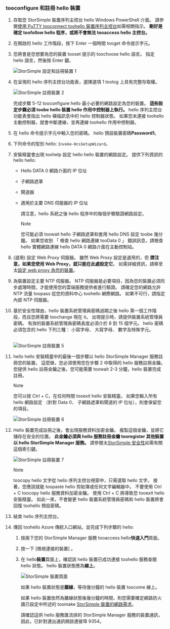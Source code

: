<!--author=alkohli last changed: 02/22/2016-->


### <a name="tooconfigure-and-register-hello-device"></a>tooconfigure 和註冊 hello 裝置
1. 存取您 StorSimple 裝置序列主控台 hello Windows PowerShell 介面。 請參閱[使用 PuTTY tooconnect toohello 裝置序列主控台](#use-putty-to-connect-to-the-device-serial-console)如需相關指示。 **剛好是確定 toofollow hello 程序，或將不會無法 tooaccess hello 主控台。**
2. 在開啟的 hello 工作階段，按下 Enter 一個時間 tooget 命令提示字元。 
3. 您將會是您想要為您的裝置 tooset 提示的 toochoose hello 語言。 指定 hello 語言，然後按 Enter 鍵。 
   
    ![StorSimple 設定和註冊裝置 1](./media/storsimple-configure-and-register-device-u1/HCS_RegisterYourDevice1-U1-include.png)
4. 在呈現的 hello 序列主控台功能表，選擇選項 1 toolog 上具有完整存取權。 
   
    ![StorSimple 註冊裝置 2](./media/storsimple-configure-and-register-device-u1/HCS_RegisterYourDevice2_U1-include.png)
   
     完成步驟 5-12 tooconfigure hello 最小必要的網路設定為您的裝置。 **這些設定步驟必須 toobe hello 裝置 hello 作用中控制器上執行。** hello 序列主控台功能表會指出 hello 橫幅訊息中的 hello 控制器狀態。 如果您未連接 toohello 主動控制器，就會中斷連線，並再連線 toohello 作用中控制器。
5. 在 hello 命令提示字元中輸入您的密碼。 hello 預設裝置密碼**Password1**。
6. 下列命令的型別 hello: `Invoke-HcsSetupWizard`。 
7. 安裝精靈會出現 toohelp 設定 hello hello 裝置的網路設定。 提供下列資訊的 hello hello: 
   
   * Hello DATA 0 網路介面的 IP 位址
   * 子網路遮罩
   * 閘道器
   * 適用於主要 DNS 伺服器的 IP 位址
     
        請注意，hello 系統之後 hello 程序中的每個步驟驗證網路設定。
     
     > [!NOTE]
     > 您可能必須 toowait hello 子網路遮罩和套用 hello DNS 設定 toobe 幾分鐘。 如果您收到 「 檢查 hello 網路連線 tooData 0 」 錯誤訊息，請檢查 hello 實體網路連線 hello DATA 0 網路介面在主動控制站。
     > 
     > 
8. (選用) 設定 Web Proxy 伺服器。 雖然 Web Proxy 設定是選用的，但 **請注意，如果您使用 Web Proxy，就只能在此處設定它**。 如需詳細資訊，請移至太[設定 web proxy 為您的裝置](../articles/storsimple/storsimple-configure-web-proxy.md)。
9. 為裝置設定主要 NTP 伺服器。 NTP 伺服器是必要項目，因為您的裝置必須同步處理時間，才能使用您的雲端服務提供者進行驗證。 請確定您的網路允許 NTP 流量 toopass 從您的資料中心 toohello 網際網路。 如果不可行，請指定內部 NTP 伺服器。 
10. 基於安全性理由，hello 裝置系統管理員密碼過期之後 hello 第一個工作階段，而且您將需要 toochange 現在 it。 出現提示時，請提供裝置系統管理員密碼。 有效的裝置系統管理員密碼長度必須介於 8 到 15 個字元。 hello 密碼必須包含的 hello 下列三種： 小寫字母、 大寫字母、 數字及特殊字元。
    
    <br/>![StorSimple 註冊裝置 5](./media/storsimple-configure-and-register-device-u1/HCS_RegisterYourDevice5_U1-include.png)
11. hello hello 安裝精靈中的最後一個步驟以 hello StorSimple Manager 服務註冊您的裝置。 這麼做，您必須使用您在步驟 2 中取得的 hello 服務註冊金鑰。 您提供 hello 註冊金鑰之後，您可能需要 toowait 2-3 分鐘，hello 裝置完成註冊。
    
    > [!NOTE]
    > 您可以按 Ctrl + C，在任何時間 tooexit hello 安裝精靈。 如果您輸入所有 hello 網路設定 （針對 Data 0、 子網路遮罩和閘道的 IP 位址），則會保留您的項目。
    > 
    > 
    
    ![StorSimple 註冊裝置 6](./media/storsimple-configure-and-register-device-u1/HCS_RegisterYourDevice6_U1-include.png)
12. Hello 裝置完成註冊之後，會出現服務資料加密金鑰。 複製這個金鑰，並將它儲存在安全的位置。 **此金鑰必須與 hello 服務註冊金鑰 tooregister 其他裝置以 hello StorSimple Manager 服務。** 請參閱太[StorSimple 安全性](../articles/storsimple/storsimple-security.md)如需有關這個索引鍵。
    
    ![StorSimple 註冊裝置 7](./media/storsimple-configure-and-register-device-u1/HCS_RegisterYourDevice7_U1-include.png)    
    
    > [!NOTE]
    > toocopy hello 文字從 hello 序列主控台視窗中，只需選取 hello 文字。 接著，您應該就能 toopaste hello 剪貼簿或任何文字編輯器中。 不要使用 Ctrl + C toocopy hello 服務資料加密金鑰。 使用 Ctrl + C 將導致您 tooexit hello 安裝精靈。 如此一來，不會變更 hello 裝置系統管理員密碼和 hello 裝置將會回復 toohello 預設密碼。
    > 
    > 
13. 結束 hello 序列主控台。
14. 傳回 toohello Azure 傳統入口網站，並完成下列步驟的 hello:
    
    1. 按兩下您的 StorSimple Manager 服務 tooaccess hello**快速入門**頁面。
    2. 按一下 [檢視連接的裝置] 。
    3. 在 hello**裝置**頁面上，確認該 hello 裝置已成功連接 toohello 服務查閱 hello 狀態。 hello 裝置狀態應為**線上**。
       
        ![StorSimple 裝置頁面](./media/storsimple-configure-and-register-device-u1/HCS_DevicesPageM_U1-include.png) 
       
        如果 hello 裝置狀態是**離線**，等待幾分鐘的 hello 裝置 toocome 線上。 
       
        如果 hello 裝置依然為離線狀態後幾分鐘的時間，則您需要確定網路防火牆已設定中所述的 toomake [StorSimple 裝置的網路需求](../articles/storsimple/storsimple-system-requirements.md)。 
       
        請確認這供 hello 服務匯流排的 StorSimple Manager 服務的裝置通訊，因此，已針對連出通訊開啟連接埠 9354。

